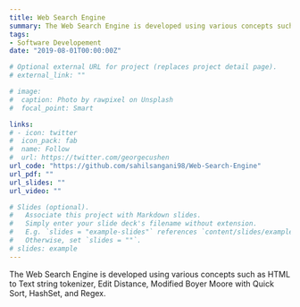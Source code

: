 ```yaml
---
title: Web Search Engine
summary: The Web Search Engine is developed using various concepts such as HTML to Text string tokenizer, Edit Distance, Modified Boyer Moore with Quick Sort, HashSet, and Regex.
tags:
- Software Developement
date: "2019-08-01T00:00:00Z"

# Optional external URL for project (replaces project detail page).
# external_link: ""

# image:
#  caption: Photo by rawpixel on Unsplash
#  focal_point: Smart

links:
# - icon: twitter
#  icon_pack: fab
#  name: Follow
#  url: https://twitter.com/georgecushen
url_code: "https://github.com/sahilsangani98/Web-Search-Engine"
url_pdf: ""
url_slides: ""
url_video: ""

# Slides (optional).
#   Associate this project with Markdown slides.
#   Simply enter your slide deck's filename without extension.
#   E.g. `slides = "example-slides"` references `content/slides/example-slides.md`.
#   Otherwise, set `slides = ""`.
# slides: example
---
```

The Web Search Engine is developed using various concepts such as HTML to Text string tokenizer, Edit Distance, Modified Boyer Moore with Quick Sort, HashSet, and Regex.
